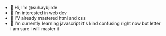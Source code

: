 - 👋 Hi, I’m @suhaybjirde
- 👀 I’m interested in web dev
- 🥇 I'V already mastered html and css 
- 🌱 I’m currently learning javascript it's kind confusing right now but letter i am sure i will master it 



